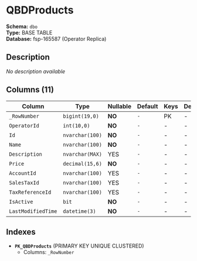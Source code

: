 # QBDProducts

**Schema:** `dbo`  
**Type:** BASE TABLE  
**Database:** fsp-165587 (Operator Replica)

## Description

*No description available*

## Columns (11)

| Column | Type | Nullable | Default | Keys | Description |
|--------|------|----------|---------|------|-------------|
| `_RowNumber` | `bigint(19,0)` | **NO** | `-` | PK | - |
| `OperatorId` | `int(10,0)` | **NO** | `-` | - | - |
| `Id` | `nvarchar(100)` | **NO** | `-` | - | - |
| `Name` | `nvarchar(100)` | **NO** | `-` | - | - |
| `Description` | `nvarchar(MAX)` | YES | `-` | - | - |
| `Price` | `decimal(15,6)` | **NO** | `-` | - | - |
| `AccountId` | `nvarchar(100)` | YES | `-` | - | - |
| `SalesTaxId` | `nvarchar(100)` | YES | `-` | - | - |
| `TaxReferenceId` | `nvarchar(100)` | YES | `-` | - | - |
| `IsActive` | `bit` | **NO** | `-` | - | - |
| `LastModifiedTime` | `datetime(3)` | **NO** | `-` | - | - |

## Indexes

- **`PK_QBDProducts`** (PRIMARY KEY UNIQUE CLUSTERED)
  - Columns: `_RowNumber`
